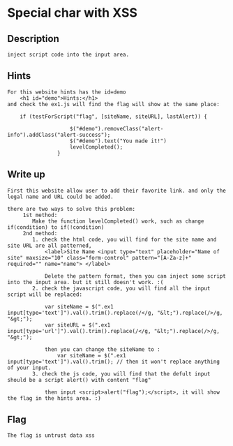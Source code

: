 # Special char with XSS

## Description
	inject script code into the input area.

## Hints
	For this website hints has the id=demo
		<h1 id="demo">Hints:</h1> 
	and check the ex1.js will find the flag will show at the same place:
	
		if (testForScript("flag", [siteName, siteURL], lastAlert)) {

                        $("#demo").removeClass("alert-info").addClass("alert-success");
                        $("#demo").text("You made it!")
						levelCompleted();
                    }

## Write up

	First this website allow user to add their favorite link. and only the legal name and URL could be added.
	
	there are two ways to solve this problem:
		 1st method:
			Make the function levelCompleted() work, such as change if(condition) to if(!condition) 
		 2nd method:
			1. check the html code, you will find for the site name and site URL are all patterned, 
				<label>Site Name <input type="text" placeholder="Name of site" maxsize="10" class="form-control" pattern="[A-Za-z]+" required="" name="name"> </label>
				
				Delete the pattern format, then you can inject some script into the input area. but it still doesn't work. :(
			2. check the javascript code, you will find all the input script will be replaced:
			
				var siteName = $(".ex1 input[type='text']").val().trim().replace(/</g, "&lt;").replace(/>/g, "&gt;");
                var siteURL = $(".ex1 input[type='url']").val().trim().replace(/</g, "&lt;").replace(/>/g, "&gt;");
				
				then you can change the siteName to :
					var siteName = $(".ex1 input[type='text']").val().trim(); // then it won't replace anything of your input.
			3. check the js code, you will find that the defult input should be a script alert() with content "flag"

				then input <script>alert("flag");</script>, it will show the flag in the hints area. :)

## Flag
 
	The flag is untrust data xss